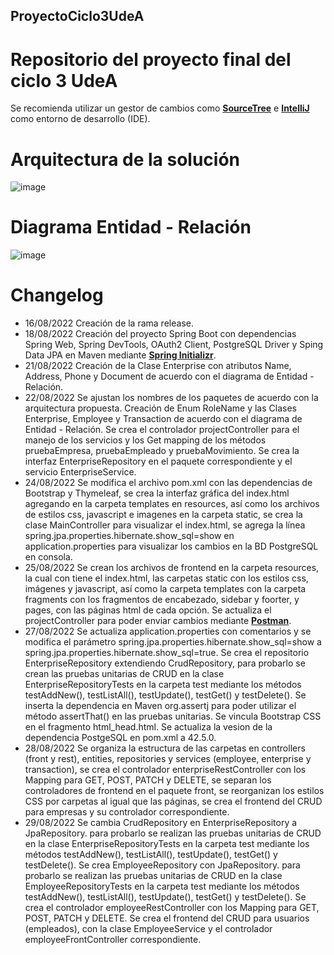 ## ProyectoCiclo3UdeA
# Repositorio del proyecto final del ciclo 3 UdeA
Se recomienda utilizar un gestor de cambios como [**SourceTree**](https://www.sourcetreeapp.com/ "SourceTree") e [**IntelliJ**](https://www.jetbrains.com/es-es/idea/download/#section=windows "IntelliJ") como entorno de desarrollo (IDE).

# Arquitectura de la solución
![image](https://user-images.githubusercontent.com/6804880/186027115-c20e3f8a-8fe7-436b-94b2-ff03dfd6b042.png)

# Diagrama Entidad - Relación
![image](https://user-images.githubusercontent.com/6804880/186027264-a1bf5b7a-f8ed-4a51-9d7c-47d5fa232028.png)

# Changelog

- 16/08/2022 Creación de la rama release.
- 18/08/2022 Creación del proyecto Spring Boot con dependencias Spring Web, Spring DevTools, OAuth2 Client, PostgreSQL Driver y Sping Data JPA en Maven mediante [**Spring Initializr**](https://start.spring.io "Spring Initializr").
- 21/08/2022 Creación de la Clase Enterprise con atributos Name, Address, Phone y Document de acuerdo con el diagrama de Entidad - Relación.
- 22/08/2022 Se ajustan los nombres de los paquetes de acuerdo con la arquitectura propuesta. Creación de Enum RoleName y las Clases Enterprise, Employee y Transaction de acuerdo con el diagrama de Entidad - Relación. Se crea el controlador projectController para el manejo de los servicios y los Get mapping de los métodos pruebaEmpresa, pruebaEmpleado y pruebaMovimiento. Se crea la interfaz EnterpriseRepository en el paquete correspondiente y el servicio EnterpriseService.
- 24/08/2022 Se modifica el archivo pom.xml con las dependencias de Bootstrap y Thymeleaf, se crea la interfaz gráfica del index.html agregando en la carpeta templates en resources, así como los archivos de estilos css, javascript e imagenes en la carpeta static, se crea la clase MainController para visualizar el index.html, se agrega la línea spring.jpa.properties.hibernate.show_sql=show en application.properties para visualizar los cambios en la BD PostgreSQL en consola.
- 25/08/2022 Se crean los archivos de frontend en la carpeta resources, la cual con tiene el index.html, las carpetas static con los estilos css, imágenes y javascript, así como la carpeta templates con la carpeta fragments con los fragmentos de encabezado, sidebar y foorter, y pages, con las páginas html de cada opción. Se actualiza el projectController para poder enviar cambios mediante [**Postman**](https://www.postman.com/ "Postman").
- 27/08/2022 Se actualiza application.properties con comentarios y se modifica el parámetro spring.jpa.properties.hibernate.show_sql=show a spring.jpa.properties.hibernate.show_sql=true. Se crea el repositorio EnterpriseRepository extendiendo CrudRepository, para probarlo se crean las pruebas unitarias de CRUD en la clase EnterpriseRepositoryTests en la carpeta test mediante los métodos testAddNew(), testListAll(), testUpdate(), testGet() y testDelete(). Se inserta la dependencia en Maven <groupId>org.assertj</groupId> para poder utilizar el método assertThat() en las pruebas unitarias. Se vincula Bootstrap CSS en el fragmento html_head.html. Se actualiza la vesion de la dependencia PostgeSQL en pom.xml a 42.5.0.
- 28/08/2022 Se organiza la estructura de las carpetas en controllers (front y rest), entities, repositories y services (employee, enterprise y transaction), se crea el controlador enterpriseRestController con los Mapping para GET, POST, PATCH y DELETE, se separan los controladores de frontend en el paquete front, se reorganizan los estilos CSS por carpetas al igual que las páginas, se crea el frontend del CRUD para empresas y su controlador correspondiente.
- 29/08/2022 Se cambia CrudRepository en EnterpriseRepository a JpaRepository. para probarlo se realizan las pruebas unitarias de CRUD en la clase EnterpriseRepositoryTests en la carpeta test mediante los métodos testAddNew(), testListAll(), testUpdate(), testGet() y testDelete(). Se crea EmployeeRepository con JpaRepository. para probarlo se realizan las pruebas unitarias de CRUD en la clase EmployeeRepositoryTests en la carpeta test mediante los métodos testAddNew(), testListAll(), testUpdate(), testGet() y testDelete(). Se crea el controlador employeeRestController con los Mapping para GET, POST, PATCH y DELETE. Se crea el frontend del CRUD para usuarios (empleados), con la clase EmployeeService y el controlador employeeFrontController correspondiente.